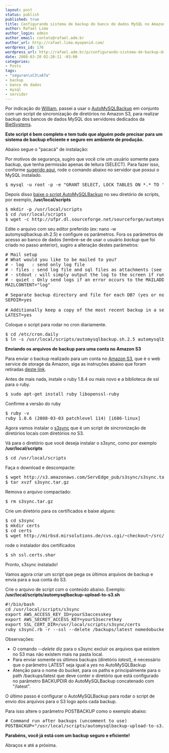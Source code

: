 ```yaml
--- 
layout: post
status: publish
published: true
title: Configurando sistema de backup do banco de dados MySQL no Amazon S3 em 10 minutos
author: Rafael Lima
author_login: admin
author_email: contato@rafael.adm.br
author_url: http://rafael.lima.myopenid.com/
wordpress_id: 176
wordpress_url: http://rafael.adm.br/p/configurando-sistema-de-backup-do-banco-de-dados-mysql-no-amazon-s3-em-10-minutos/
date: 2008-03-20 02:20:11 -03:00
categories: 
- Posts
tags: 
- "seguran\xC3\xA7a"
- backup
- banco de dados
- mysql
- servidor
---
```

Por indicação do <a href="http://williamaraujo.eng.br/">William</a>, passei a usar o <a href="http://sourceforge.net/projects/automysqlbackup/">AutoMySQLBackup</a> em conjunto com um script de sincronização de diretórios no Amazon S3, para realizar backup dos bancos de dados MySQL dos servidores dedicados da <a href="http://bielsystems.com.br">BielSystems</a>.

<strong>Este script é bem completo e tem tudo que alguém pode precisar para um sistema de backup eficiente e seguro em ambiente de produção.</strong>

Abaixo segue o "pacacá" de instalação:

Por motivos de segurança, sugiro que você crie um usuário somente para backup, que tenha permissão apenas de leitura (SELECT). Para fazer isso, conforme <a href="http://gentoo-wiki.com/HOWTO_Backup_MySQL">sugerido aqui</a>, rode o comando abaixo no servidor que possui o MySQL instalado.
<pre lang="bash">$ mysql -u root -p -e "GRANT SELECT, LOCK TABLES ON *.* TO 'backup'@'localhost' IDENTIFIED BY 'escolha-uma-senha';"</pre>
Depois disso  <a href="http://sourceforge.net/project/showfiles.php?group_id=101066">baixe o script AutoMySQLBackup</a> no seu diretório de scripts, por exemplo, <strong>/usr/local/scripts</strong>
<pre lang="bash">$ mkdir -p /usr/local/scripts
$ cd /usr/local/scripts
$ wget -c http://ufpr.dl.sourceforge.net/sourceforge/automysqlbackup/automysqlbackup.sh.2.5</pre>
Edite o arquivo com seu editor preferido (ex: nano -w automysqlbackup.sh.2.5) e configure os parâmetros. Fora os parâmetros de acesso ao banco de dados (lembre-se de usar o usuário <em>backup</em> que foi criado no passo anterior), sugiro a alteração destes parâmetros:
<pre lang="text"># Mail setup
# What would you like to be mailed to you?
# - log   : send only log file
# - files : send log file and sql files as attachments (see docs)
# - stdout : will simply output the log to the screen if run manually.
# - quiet : Only send logs if an error occurs to the MAILADDR.
MAILCONTENT="log"

# Separate backup directory and file for each DB? (yes or no)
SEPDIR=yes

# Additionally keep a copy of the most recent backup in a seperate directory.
LATEST=yes</pre>
Coloque o script para rodar no cron diariamente.
<pre lang="bash">$ cd /etc/cron.daily
$ ln -s /usr/local/scripts/automysqlbackup.sh.2.5 automysqlbackup</pre>
<strong>Enviando os arquivos de backup para uma conta no Amazon S3</strong>

Para enviar o backup realizado para um conta no <a href="http://aws.amazon.com/s3">Amazon S3</a>, que é o web service de storage da Amazon, siga as instruções abaixo que foram retiradas <a href="http://blog.eberly.org/2006/10/09/how-automate-your-backup-to-amazon-s3-using-s3sync/">deste link</a>.

Antes de mais nada, instale o ruby 1.8.4 ou mais novo e a biblioteca de ssl para o ruby.
<pre lang="bash">$ sudo apt-get install ruby libopenssl-ruby</pre>
Confirme a versão do ruby
<pre lang="bash">$ ruby -v
ruby 1.8.6 (2008-03-03 patchlevel 114) [i686-linux]</pre>
Agora vamos instalar o <a href="http://s3sync.net">s3sync</a> que é um script de sincronização de diretórios locais com diretórios no S3.

Vá para o diretório que você deseja instalar o s3sync, como por exemplo <strong>/usr/local/scripts</strong>
<pre lang="bash">$ cd /usr/local/scripts</pre>
Faça o download e descompacte:
<pre lang="bash">$ wget http://s3.amazonaws.com/ServEdge_pub/s3sync/s3sync.tar.gz
$ tar xvzf s3sync.tar.gz</pre>
Remova o arquivo compactado:
<pre lang="bash">$ rm s3sync.tar.gz</pre>
Crie um diretório para os certificados e baixe alguns:
<pre lang="bash">$ cd s3sync
$ mkdir certs
$ cd certs
$ wget http://mirbsd.mirsolutions.de/cvs.cgi/~checkout~/src/etc/ssl.certs.shar</pre>
rode o instalador dos certificados
<pre lang="bash">$ sh ssl.certs.shar</pre>
Pronto, s3sync instalado!

Vamos agora criar um script que pega os últimos arquivos de backup e envia para a sua conta do S3.

Crie o arquivo de script com o conteúdo abaixo. Exemplo: <strong>/usr/local/scripts/automysqlbackup-upload-to-s3.sh</strong>
<pre lang="text">#!/bin/bash
cd /usr/local/scripts/s3sync
export AWS_ACCESS_KEY_ID=yourS3accesskey
export AWS_SECRET_ACCESS_KEY=yourS3secretkey
export SSL_CERT_DIR=/usr/local/scripts/s3sync/certs
ruby s3sync.rb -r --ssl --delete /backups/latest nomedobucket:backup/mysql</pre>
Observações:
<ul>
	<li>O comando <em>--delete</em> diz para o s3sync excluir os arquivos que existem no S3 mas não existem mais na pasta local.</li>
	<li>Para enviar somente os últimos backups (diretório <em>latest</em>), é necessário que o parâmetro LATEST seja igual a <em>yes</em> no AutoMySQLBackup</li>
	<li>Atenção para o nome do bucket, para os paths e principalmente para o path /backups/latest que deve conter o diretório que está configurado no parâmetro BACKUPDIR do AutoMySQLBackup concatenado com "/latest".</li>
</ul>
O último passo é configurar o AutoMySQLBackup para rodar o script de envio dos arquivos para o S3 logo após cada backup.

Para isso altere o parâmetro POSTBACKUP como o exemplo abaixo:
<pre lang="text"># Command run after backups (uncomment to use)
POSTBACKUP="/usr/local/scripts/automysqlbackup-upload-to-s3.sh"</pre>
<strong>Parabéns, você já está com um backup seguro e eficiente!</strong>

Abraços e até a próxima.
